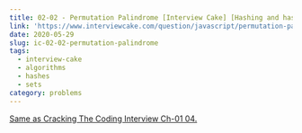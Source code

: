 ```yaml
---
title: 02-02 - Permutation Palindrome [Interview Cake] [Hashing and hash tables]
link: 'https://www.interviewcake.com/question/javascript/permutation-palindrome?course=fc1&section=hashing-and-hash-tables'
date: 2020-05-29
slug: ic-02-02-permutation-palindrome
tags:
  - interview-cake
  - algorithms
  - hashes
  - sets
category: problems
---
```


[Same as Cracking The Coding Interview Ch-01 04.](/posts/ctci-01-04-palindrome-permutation/)

<!-- content/posts/problems/cracking-the-coding-interview/ch_01_arrays_and_strings/1.04_palindrome_permutation.md -->
<!-- embed:2.02_permutation_palindrome.js -->
